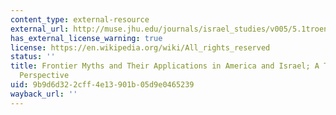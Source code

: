 ```yaml
---
content_type: external-resource
external_url: http://muse.jhu.edu/journals/israel_studies/v005/5.1troen.html
has_external_license_warning: true
license: https://en.wikipedia.org/wiki/All_rights_reserved
status: ''
title: Frontier Myths and Their Applications in America and Israel; A Trans-National
  Perspective
uid: 9b9d6d32-2cff-4e13-901b-05d9e0465239
wayback_url: ''
---
```

